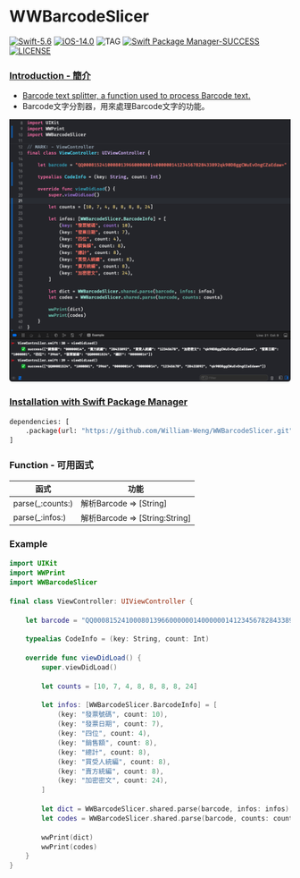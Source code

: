 # WWBarcodeSlicer
[![Swift-5.6](https://img.shields.io/badge/Swift-5.6-orange.svg?style=flat)](https://developer.apple.com/swift/) [![iOS-14.0](https://img.shields.io/badge/iOS-14.0-pink.svg?style=flat)](https://developer.apple.com/swift/) ![TAG](https://img.shields.io/github/v/tag/William-Weng/WWBarcodeSlicer) [![Swift Package Manager-SUCCESS](https://img.shields.io/badge/Swift_Package_Manager-SUCCESS-blue.svg?style=flat)](https://developer.apple.com/swift/) [![LICENSE](https://img.shields.io/badge/LICENSE-MIT-yellow.svg?style=flat)](https://developer.apple.com/swift/)

### [Introduction - 簡介](https://swiftpackageindex.com/William-Weng)
- [Barcode text splitter, a function used to process Barcode text.](https://www.einvoice.nat.gov.tw/static/ptl/ein_upload/attachments/1479449792874_0.6(20161115).pdf)
- Barcode文字分割器，用來處理Barcode文字的功能。

![](./Example.png)

### [Installation with Swift Package Manager](https://medium.com/彼得潘的-swift-ios-app-開發問題解答集/使用-spm-安裝第三方套件-xcode-11-新功能-2c4ffcf85b4b)
```bash
dependencies: [
    .package(url: "https://github.com/William-Weng/WWBarcodeSlicer.git", .upToNextMajor(from: "1.0.0"))
]
```

### Function - 可用函式
|函式|功能|
|-|-|
|parse(_:counts:)|解析Barcode => [String]|
|parse(_:infos:)|解析Barcode => [String:String]|

### Example
```swift
import UIKit
import WWPrint
import WWBarcodeSlicer

final class ViewController: UIViewController {

    let barcode = "QQ000815241000801396600000014000000141234567828433892qk90D8ggCWuEvOngCZaEdaw="
    
    typealias CodeInfo = (key: String, count: Int)
    
    override func viewDidLoad() {
        super.viewDidLoad()
        
        let counts = [10, 7, 4, 8, 8, 8, 8, 24]
        
        let infos: [WWBarcodeSlicer.BarcodeInfo] = [
            (key: "發票號碼", count: 10),
            (key: "發票日期", count: 7),
            (key: "四位", count: 4),
            (key: "銷售額", count: 8),
            (key: "總計", count: 8),
            (key: "買受人統編", count: 8),
            (key: "賣方統編", count: 8),
            (key: "加密密文", count: 24),
        ]
        
        let dict = WWBarcodeSlicer.shared.parse(barcode, infos: infos)
        let codes = WWBarcodeSlicer.shared.parse(barcode, counts: counts)

        wwPrint(dict)
        wwPrint(codes)
    }
}
```
